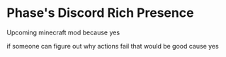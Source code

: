 # Phase's Discord Rich Presence
Upcoming minecraft mod because yes

if someone can figure out why actions fail that would be good cause yes
